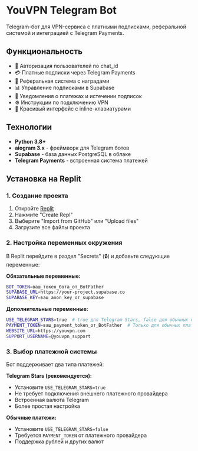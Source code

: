 # YouVPN Telegram Bot

Telegram-бот для VPN-сервиса с платными подписками, реферальной системой и интеграцией с Telegram Payments.

## Функциональность

- 🚀 Авторизация пользователей по chat_id
- 💳 Платные подписки через Telegram Payments
- 👥 Реферальная система с наградами
- 📊 Управление подписками в Supabase
- 🔔 Уведомления о платежах и истечении подписок
- ⚙️ Инструкции по подключению VPN
- 🎯 Красивый интерфейс с inline-клавиатурами

## Технологии

- **Python 3.8+**
- **aiogram 3.x** - фреймворк для Telegram ботов
- **Supabase** - база данных PostgreSQL в облаке
- **Telegram Payments** - встроенная система платежей

## Установка на Replit

### 1. Создание проекта

1. Откройте [Replit](https://replit.com)
2. Нажмите "Create Repl"
3. Выберите "Import from GitHub" или "Upload files"
4. Загрузите все файлы проекта

### 2. Настройка переменных окружения

В Replit перейдите в раздел "Secrets" (🔒) и добавьте следующие переменные:

**Обязательные переменные:**
```bash
BOT_TOKEN=ваш_токен_бота_от_BotFather
SUPABASE_URL=https://your-project.supabase.co
SUPABASE_KEY=ваш_anon_key_от_supabase
```

**Дополнительные переменные:**
```bash
USE_TELEGRAM_STARS=true  # true для Telegram Stars, false для обычных платежей
PAYMENT_TOKEN=ваш_payment_token_от_BotFather  # Только для обычных платежей
WEBSITE_URL=https://youvpn.com
SUPPORT_USERNAME=@youvpn_support
```

### 3. Выбор платежной системы

Бот поддерживает два типа платежей:

**Telegram Stars (рекомендуется):**
- Установите `USE_TELEGRAM_STARS=true`
- Не требует подключения внешнего платежного провайдера
- Встроенная валюта Telegram
- Более простая настройка

**Обычные платежи:**
- Установите `USE_TELEGRAM_STARS=false`
- Требуется `PAYMENT_TOKEN` от платежного провайдера
- Поддержка рублей и других валют
